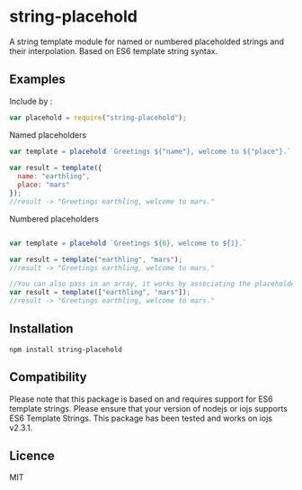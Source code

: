 # string-placehold

A string template module for named or numbered placeholded strings and their interpolation. Based on ES6 template string syntax.

## Examples

Include by : 
```js
var placehold = require("string-placehold");
```

Named placeholders

```js
var template = placehold `Greetings ${"name"}, welcome to ${"place"}.`
 
var result = template({
  name: "earthling",
  place: "mars"
});
//result -> "Greetings earthling, welcome to mars."

```

Numbered placeholders
```js

var template = placehold `Greetings ${0}, welcome to ${1}.`

var result = template("earthling", "mars");
//result -> "Greetings earthling, welcome to mars."

//You can also pass in an array, it works by associating the placeholder with the array element on the index
var result = template(["earthling", "mars"]);
//result -> "Greetings earthling, welcome to mars."

```
## Installation

`npm install string-placehold`

## Compatibility

Please note that this package is based on and requires support for ES6 template strings. Please ensure that your version of nodejs or iojs supports ES6 Template Strings. This package has been tested and works on iojs v2.3.1.

## Licence

MIT